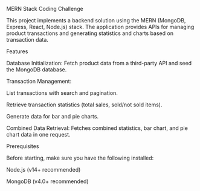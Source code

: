 MERN Stack Coding Challenge

This project implements a backend solution using the MERN (MongoDB, Express, React, Node.js) stack. The application provides APIs for managing product transactions and generating statistics and charts based on transaction data.



Features

Database Initialization: Fetch product data from a third-party API and seed the MongoDB database.

Transaction Management:

List transactions with search and pagination.

Retrieve transaction statistics (total sales, sold/not sold items).

Generate data for bar and pie charts.

Combined Data Retrieval: Fetches combined statistics, bar chart, and pie chart data in one request.

Prerequisites

Before starting, make sure you have the following installed:

Node.js (v14+ recommended)

MongoDB (v4.0+ recommended)

